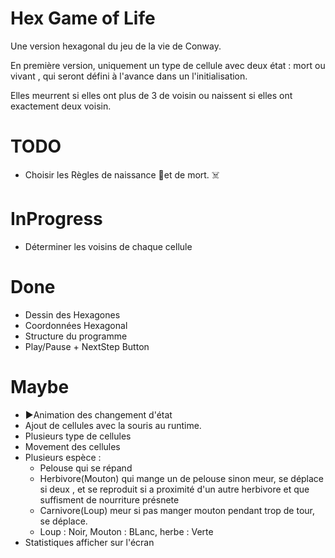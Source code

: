 # Hex Game of Life
 Une version hexagonal du jeu de la vie de Conway.

En première version, uniquement un type de cellule avec deux état : mort ou vivant , qui seront défini à l'avance dans un l'initialisation. 

Elles meurrent si elles ont plus de 3 de voisin ou naissent si elles ont exactement deux voisin.

# TODO
- Choisir les Règles de naissance 🌱et de mort. ☠️


# InProgress
- Déterminer les voisins de chaque cellule

# Done
- Dessin des Hexagones
- Coordonnées Hexagonal
- Structure du programme
- Play/Pause + NextStep Button

# Maybe
- ▶️Animation des changement d'état
- Ajout de cellules avec la souris au runtime.
- Plusieurs type de cellules
- Movement des cellules
- Plusieurs espèce : 
  - Pelouse qui se répand
  - Herbivore(Mouton) qui mange un de pelouse sinon meur, se déplace si deux , et se reproduit si a proximité d'un autre herbivore et que suffisment de nourriture présnete
  - Carnivore(Loup) meur si pas manger mouton pendant trop de tour, se déplace.
  - Loup : Noir, Mouton : BLanc, herbe : Verte
- Statistiques afficher sur l'écran
